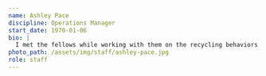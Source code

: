 ```yaml
---
name: Ashley Pace
discipline: Operations Manager
start_date: 1970-01-06
bio: |
  I met the fellows while working with them on the recycling behaviors project.  I thought it was such a great way to learn about what is actually important to the people of Austin and why they do what they do. I had to be a part of it!
photo_path: /assets/img/staff/ashley-pace.jpg
role: staff
---
```

